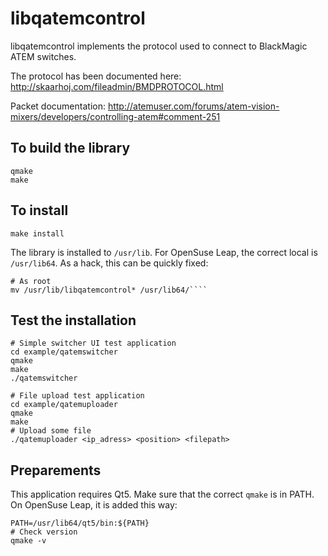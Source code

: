 libqatemcontrol
===============

libqatemcontrol implements the protocol used to connect to BlackMagic ATEM switches.

The protocol has been documented here:
http://skaarhoj.com/fileadmin/BMDPROTOCOL.html

Packet documentation:
http://atemuser.com/forums/atem-vision-mixers/developers/controlling-atem#comment-251

## To build the library
```
qmake
make
```

## To install
```
make install
```

The library is installed to ```/usr/lib```. For OpenSuse Leap,
the correct local is ```/usr/lib64```.
As a hack, this can be quickly fixed:
```shell
# As root
mv /usr/lib/libqatemcontrol* /usr/lib64/````
```

## Test the installation
```shell
# Simple switcher UI test application
cd example/qatemswitcher
qmake
make
./qatemswitcher
```

```
# File upload test application
cd example/qatemuploader
qmake
make
# Upload some file
./qatemuploader <ip_adress> <position> <filepath>
```

## Preparements
This application requires Qt5. Make sure that the correct ```qmake``` is in PATH.
On OpenSuse Leap, it is added this way:
```shell
PATH=/usr/lib64/qt5/bin:${PATH}
# Check version
qmake -v
```

